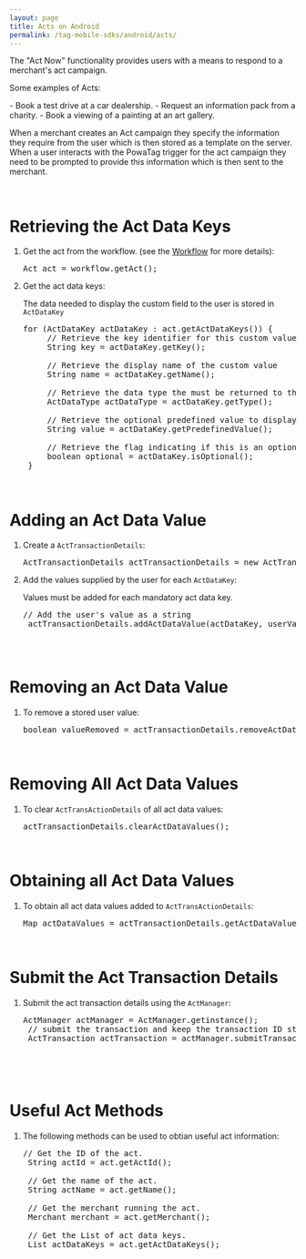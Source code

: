 ```yaml
---
layout: page
title: Acts on Android
permalink: /tag-mobile-sdks/android/acts/
---
```


The "Act Now" functionality provides users with a means to respond to a merchant's act campaign.
<p>Some examples of Acts:</p>
 - Book a test drive at a car dealership.
 - Request an information pack from a charity.
 - Book a viewing of a painting at an art gallery.

When a merchant creates an Act campaign they specify the information they require from the user which is then stored as a template on the server. 
When a user interacts with the PowaTag trigger for the act campaign they need to be prompted to provide this information which is then sent to the merchant. 

<br/>

# Retrieving the Act Data Keys

1. Get the act from the workflow. (see the [Workflow]({{site.baseurl}}/tag-mobile-sdks/android/workflows) for more details):

	<pre>Act act = workflow.getAct();</pre>
	
2. Get the act data keys:
	
	The data needed to display the custom field to the user is stored in <code>ActDataKey</code> 

	<pre>for (ActDataKey actDataKey : act.getActDataKeys()) {
		// Retrieve the key identifier for this custom value
		String key = actDataKey.getKey();
		
		// Retrieve the display name of the custom value
		String name = actDataKey.getName();
		
		// Retrieve the data type the must be returned to the SDK. valid types are String, Timestamp, Email,Flag
		ActDataType actDataType = actDataKey.getType();
		
		// Retrieve the optional predefined value to display to the user
		String value = actDataKey.getPredefinedValue();
		
		// Retrieve the flag indicating if this is an optional field
		boolean optional = actDataKey.isOptional();
	}</pre>

<br/>
	
# Adding an Act Data Value

1. Create a <code>ActTransactionDetails</code>:

	<pre>ActTransactionDetails actTransactionDetails = new ActTransactionDetails();</pre>

2. Add the values supplied by the user for each <code>ActDataKey</code>:

	Values must be added for each mandatory act data key.
	
	<pre>// Add the user's value as a string
	actTransactionDetails.addActDataValue(actDataKey, userValueString)
	
<br/>	

# Removing an Act Data Value

1. To remove a stored user value:
	
	<pre>boolean valueRemoved = actTransactionDetails.removeActDataValue(actDatakey);</pre>	
	
<br/>

# Removing All Act Data Values

1. To clear <code>ActTransActionDetails</code> of all act data values:
	
	<pre>actTransactionDetails.clearActDataValues();</pre>	
	
<br/>

# Obtaining all Act Data Values

1. To obtain all act data values added to <code>ActTransActionDetails</code>:
	
	<pre>Map<String, String> actDataValues = actTransactionDetails.getActDataValues();</pre>	
	
<br/>
		
# Submit the Act Transaction Details

1. Submit the act transaction details using the <code>ActManager</code>:
	
	<pre>ActManager actManager = ActManager.getinstance();
	// submit the transaction and keep the transaction ID stored in actTransaction
	ActTransaction actTransaction = actManager.submitTransaction(act, actTransactionDetails,new PowaTagCallback&lt;ActTransaction&gt;());
	

<br/>

# Useful Act Methods

1. The following methods can be used to obtian useful act information:

	<pre>// Get the ID of the act.
	String actId = act.getActId();
	
	// Get the name of the act.
	String actName = act.getName();
 
	// Get the merchant running the act.
	Merchant merchant = act.getMerchant();
    
    // Get the List of act data keys.
	List<ActDataKey> actDataKeys = act.getActDataKeys();